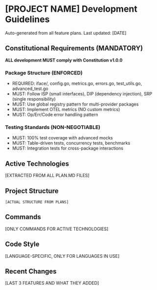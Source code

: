 # [PROJECT NAME] Development Guidelines

Auto-generated from all feature plans. Last updated: [DATE]

## Constitutional Requirements (MANDATORY)
**ALL development MUST comply with Constitution v1.0.0**

### Package Structure (ENFORCED)
- REQUIRED: iface/, config.go, metrics.go, errors.go, test_utils.go, advanced_test.go
- MUST: Follow ISP (small interfaces), DIP (dependency injection), SRP (single responsibility)
- MUST: Use global registry pattern for multi-provider packages
- MUST: Implement OTEL metrics (NO custom metrics)
- MUST: Op/Err/Code error handling pattern

### Testing Standards (NON-NEGOTIABLE)  
- MUST: 100% test coverage with advanced mocks
- MUST: Table-driven tests, concurrency tests, benchmarks
- MUST: Integration tests for cross-package interactions

## Active Technologies
[EXTRACTED FROM ALL PLAN.MD FILES]

## Project Structure
```
[ACTUAL STRUCTURE FROM PLANS]
```

## Commands
[ONLY COMMANDS FOR ACTIVE TECHNOLOGIES]

## Code Style
[LANGUAGE-SPECIFIC, ONLY FOR LANGUAGES IN USE]

## Recent Changes
[LAST 3 FEATURES AND WHAT THEY ADDED]

<!-- MANUAL ADDITIONS START -->
<!-- MANUAL ADDITIONS END -->